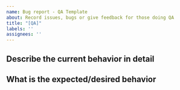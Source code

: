 ```yaml
---
name: Bug report - QA Template
about: Record issues, bugs or give feedback for those doing QA
title: "[QA]"
labels: ''
assignees: ''
---
```

<!--- Check if this is already reported in another issue -->
## Describe the current behavior in detail

## What is the expected/desired behavior
